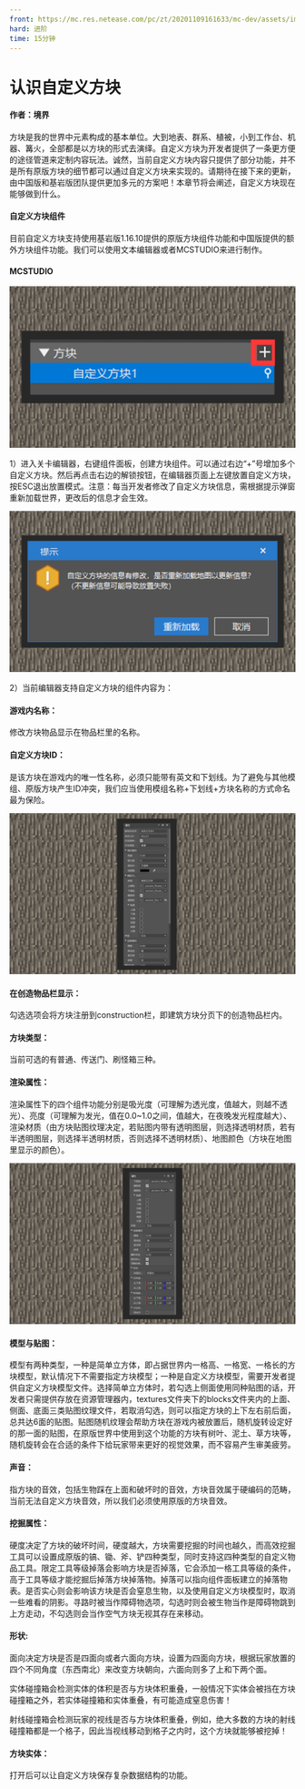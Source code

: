 ```yaml
---
front: https://mc.res.netease.com/pc/zt/20201109161633/mc-dev/assets/img/1_1.43173d4d.jpg
hard: 进阶
time: 15分钟
---
```


# 认识自定义方块



#### 作者：境界



方块是我的世界中元素构成的基本单位。大到地表、群系、植被，小到工作台、机器、篝火，全部都是以方块的形式去演绎。自定义方块为开发者提供了一条更方便的途径管道来定制内容玩法。诚然，当前自定义方块内容只提供了部分功能，并不是所有原版方块的细节都可以通过自定义方块来实现的。请期待在接下来的更新，由中国版和基岩版团队提供更加多元的方案吧！本章节将会阐述，自定义方块现在能够做到什么。



#### 自定义方块组件

目前自定义方块支持使用基岩版1.16.10提供的原版方块组件功能和中国版提供的额外方块组件功能。我们可以使用文本编辑器或者MCSTUDIO来进行制作。



#### MCSTUDIO

![](./images/1_1.jpg)



1）进入关卡编辑器，右键组件面板，创建方块组件。可以通过右边“+”号增加多个自定义方块。然后再点击右边的解锁按钮，在编辑器页面上左键放置自定义方块，按ESC退出放置模式。注意：每当开发者修改了自定义方块信息，需根据提示弹窗重新加载世界，更改后的信息才会生效。

![](./images/1_2.jpg)



2）当前编辑器支持自定义方块的组件内容为：

#### 游戏内名称：

修改方块物品显示在物品栏里的名称。

#### 自定义方块ID：

是该方块在游戏内的唯一性名称，必须只能带有英文和下划线。为了避免与其他模组、原版方块产生ID冲突，我们应当使用模组名称+下划线+方块名称的方式命名最为保险。

![](./images/1_3.jpg)



#### 在创造物品栏显示：

勾选选项会将方块注册到construction栏，即建筑方块分页下的创造物品栏内。

#### 方块类型：

当前可选的有普通、传送门、刷怪箱三种。

#### 渲染属性：

渲染属性下的四个组件功能分别是吸光度（可理解为透光度，值越大，则越不透光）、亮度（可理解为发光，值在0.0~1.0之间，值越大，在夜晚发光程度越大）、渲染材质（由方块贴图纹理决定，若贴图内带有透明图层，则选择透明材质，若有半透明图层，则选择半透明材质，否则选择不透明材质）、地图颜色（方块在地图里显示的颜色）。

![](./images/1_4.jpg)



#### 模型与贴图：

模型有两种类型，一种是简单立方体，即占据世界内一格高、一格宽、一格长的方块模型，默认情况下不需要指定方块模型；一种是自定义方块模型，需要开发者提供自定义方块模型文件。选择简单立方体时，若勾选上侧面使用同种贴图的话，开发者只需提供存放在资源管理器内，textures文件夹下的blocks文件夹内的上面、侧面、底面三类贴图纹理文件，若取消勾选，则可以指定方块的上下左右前后面，总共达6面的贴图。贴图随机纹理会帮助方块在游戏内被放置后，随机旋转设定好的那一面的贴图，在原版世界中使用到这个功能的方块有树叶、泥土、草方块等，随机旋转会在合适的条件下给玩家带来更好的视觉效果，而不容易产生审美疲劳。

#### 声音：

指方块的音效，包括生物踩在上面和破坏时的音效，方块音效属于硬编码的范畴，当前无法自定义方块音效，所以我们必须使用原版的方块音效。

#### 挖掘属性：

硬度决定了方块的破坏时间，硬度越大，方块需要挖掘的时间也越久，而高效挖掘工具可以设置成原版的镐、锄、斧、铲四种类型，同时支持这四种类型的自定义物品工具。限定工具等级掉落会影响方块是否掉落，它会添加一格工具等级的条件，高于工具等级才能挖掘后掉落方块掉落物。掉落可以指向组件面板建立的掉落物表。是否实心则会影响该方块是否会窒息生物，以及使用自定义方块模型时，取消一些难看的阴影。寻路时被当作障碍物选项，勾选时则会被生物当作是障碍物跳到上方走动，不勾选则会当作空气方块无视其存在来移动。

#### 形状:

面向决定方块是否是四面向或者六面向方块，设置为四面向方块，根据玩家放置的四个不同角度（东西南北）来改变方块朝向，六面向则多了上和下两个面。

实体碰撞箱会检测实体的体积是否与方块体积重叠，一般情况下实体会被挡在方块碰撞箱之外，若实体碰撞箱和实体重叠，有可能造成窒息伤害！

射线碰撞箱会检测玩家的视线是否与方块体积重叠，例如，绝大多数的方块的射线碰撞箱都是一个格子，因此当视线移动到格子之内时，这个方块就能够被挖掉！

#### 方块实体：

打开后可以让自定义方块保存复杂数据结构的功能。